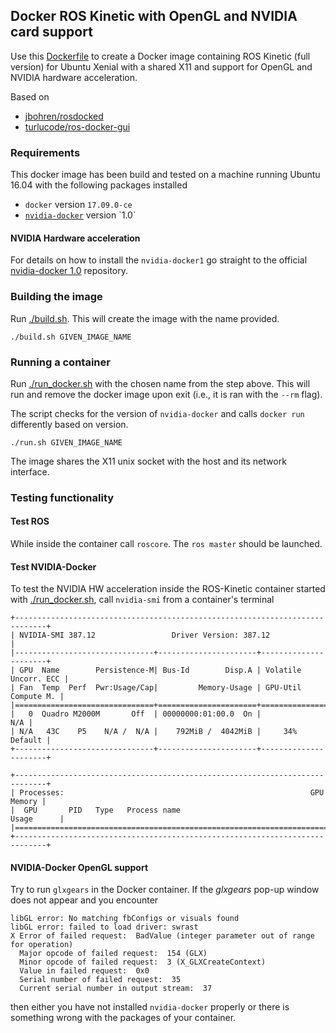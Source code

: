 ## Docker ROS Kinetic with OpenGL and NVIDIA card support

Use this [Dockerfile](./Dockerfile) to create a Docker image containing ROS Kinetic (full version) for Ubuntu Xenial with a shared X11 and support for OpenGL and NVIDIA hardware acceleration. 

Based on
* [jbohren/rosdocked](https://github.com/jbohren/rosdocked)
* [turlucode/ros-docker-gui](https://github.com/turlucode/ros-docker-gui/)

### Requirements

This docker image has been build and tested on a machine running Ubuntu 16.04 with the following packages installed
* `docker` version `17.09.0-ce`
* [`nvidia-docker`](https://github.com/NVIDIA/nvidia-docker/wiki/Installation-(version-1.0)) version `1.0`

#### NVIDIA Hardware acceleration

For details on how to install the `nvidia-docker1` go straight to the official [nvidia-docker 1.0](https://github.com/NVIDIA/nvidia-docker/wiki/Installation-(version-1.0)) repository.

### Building the image

Run [./build.sh](./build.sh). This will create the image with the name provided.
```
./build.sh GIVEN_IMAGE_NAME
```

### Running a container

Run [./run_docker.sh](./run_docker.sh) with the chosen name from the step above. This will run and remove the docker image upon exit (i.e., it is ran with the `--rm` flag).

The script checks for the version of `nvidia-docker` and calls `docker run` differently based on version.

```
./run.sh GIVEN_IMAGE_NAME
```

The image shares the X11 unix socket with the host and its network interface.

### Testing functionality

#### Test ROS

While inside the container call `roscore`. The `ros master` should be launched. 

#### Test NVIDIA-Docker

To test the NVIDIA HW acceleration inside the ROS-Kinetic container started with [./run_docker.sh](./run_docker.sh), call `nvidia-smi` from a container's terminal
```
+-----------------------------------------------------------------------------+
| NVIDIA-SMI 387.12                 Driver Version: 387.12                    |
|-------------------------------+----------------------+----------------------+
| GPU  Name        Persistence-M| Bus-Id        Disp.A | Volatile Uncorr. ECC |
| Fan  Temp  Perf  Pwr:Usage/Cap|         Memory-Usage | GPU-Util  Compute M. |
|===============================+======================+======================|
|   0  Quadro M2000M       Off  | 00000000:01:00.0  On |                  N/A |
| N/A   43C    P5    N/A /  N/A |    792MiB /  4042MiB |     34%      Default |
+-------------------------------+----------------------+----------------------+
                                                                               
+-----------------------------------------------------------------------------+
| Processes:                                                       GPU Memory |
|  GPU       PID   Type   Process name                             Usage      |
|=============================================================================|
+-----------------------------------------------------------------------------+
```

#### NVIDIA-Docker OpenGL support

Try to run `glxgears` in the Docker container. If the _glxgears_ pop-up window does not appear and you encounter 
```
libGL error: No matching fbConfigs or visuals found
libGL error: failed to load driver: swrast
X Error of failed request:  BadValue (integer parameter out of range for operation)
  Major opcode of failed request:  154 (GLX)
  Minor opcode of failed request:  3 (X_GLXCreateContext)
  Value in failed request:  0x0
  Serial number of failed request:  35
  Current serial number in output stream:  37
```
then either you have not installed `nvidia-docker` properly or there is something wrong with the packages of your container.
